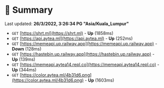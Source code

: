 # 📖 Summary
Last updated: **26/3/2022, 3:26:34 PG "Asia/Kuala_Lumpur"**

- `GET` [https://shrt.ml](https://shrt.ml) - **Up** (1858ms)
- `GET` [https://api.aytea.ml](https://api.aytea.ml) - **Up** (252ms)
- `GET` [https://memeapi.up.railway.app](https://memeapi.up.railway.app) - **Down** (128ms)
- `GET` [https://hastebin.up.railway.app](https://hastebin.up.railway.app) - **Up** (139ms)
- `GET` [https://memeapi.aytea14.repl.co](https://memeapi.aytea14.repl.co) - **Up** (344ms)
- `GET` [https://color.aytea.ml/4b31d6.png](https://color.aytea.ml/4b31d6.png) - **Up** (1603ms)
